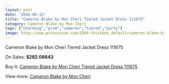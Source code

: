 ```yaml
---
layout: post
date: '2016-09-13'
title: "Cameron Blake by Mon Cheri Tiered Jacket Dress 111675"
category: Cameron Blake by Mon Cheri
tags: ["charming","prom","cameron","tiered","party"]
image: http://www.princessan.com/2904-thickbox_default/cameron-blake-by-mon-cheri-tiered-jacket-dress-111675.jpg
---
```

Cameron Blake by Mon Cheri Tiered Jacket Dress 111675

On Sales: **$282.08643**
<a href="https://www.princessan.com/en/cameron-blake-by-mon-cheri/1302-cameron-blake-by-mon-cheri-tiered-jacket-dress-111675.html"><amp-img layout="responsive" width="600" height="600" src="//www.princessan.com/2904-thickbox_default/cameron-blake-by-mon-cheri-tiered-jacket-dress-111675.jpg" alt="Cameron Blake by Mon Cheri Tiered Jacket Dress 111675 0" /></a>
<a href="https://www.princessan.com/en/cameron-blake-by-mon-cheri/1302-cameron-blake-by-mon-cheri-tiered-jacket-dress-111675.html"><amp-img layout="responsive" width="600" height="600" src="//www.princessan.com/2905-thickbox_default/cameron-blake-by-mon-cheri-tiered-jacket-dress-111675.jpg" alt="Cameron Blake by Mon Cheri Tiered Jacket Dress 111675 1" /></a>

Buy it: [Cameron Blake by Mon Cheri Tiered Jacket Dress 111675](https://www.princessan.com/en/cameron-blake-by-mon-cheri/1302-cameron-blake-by-mon-cheri-tiered-jacket-dress-111675.html "Cameron Blake by Mon Cheri Tiered Jacket Dress 111675")

View more: [Cameron Blake by Mon Cheri](https://www.princessan.com/en/12-cameron-blake-by-mon-cheri "Cameron Blake by Mon Cheri")